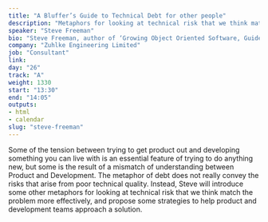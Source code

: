 ```yaml
---
title: "A Bluffer’s Guide to Technical Debt for other people"
description: "Metaphors for looking at technical risk that we think match the problem more effectively"
speaker: "Steve Freeman"
bio: "Steve Freeman, author of ‘Growing Object Oriented Software, Guided by Tests’ (Addison-Wesley), was a pioneer of agile software development in the UK. He is currently a distinguished consultant with Zuhlke Engineering Limited."
company: "Zuhlke Engineering Limited"
job: "Consultant"
link:
day: "26"
track: "A"
weight: 1330
start: "13:30"
end: "14:05"
outputs:
- html
- calendar
slug: "steve-freeman"
---
```


Some of the tension between trying to get product out and developing something you can live with is an essential feature of trying to do anything new, but some is the result of a mismatch of understanding between Product and Development. The metaphor of debt does not really convey the risks that arise from poor technical quality. Instead, Steve will introduce some other metaphors for looking at technical risk that we think match the problem more effectively, and propose some strategies to help product and development teams approach a solution.